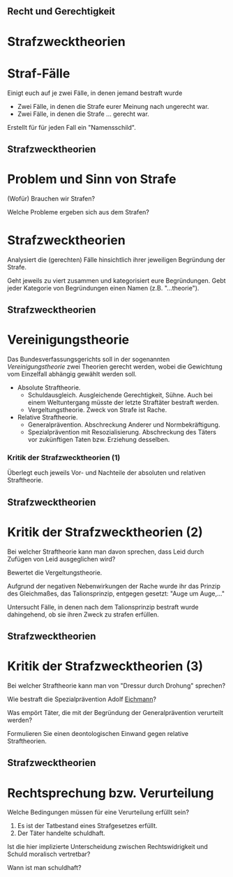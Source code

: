 ## Recht und Gerechtigkeit
# Strafzwecktheorien



# Straf-Fälle

Einigt euch auf je zwei Fälle, in denen jemand bestraft wurde <!-- .element: class="frage" -->
* Zwei Fälle, in denen die Strafe eurer Meinung nach ungerecht war.
* Zwei Fälle, in denen die Strafe ... gerecht war.

Erstellt für für jeden Fall ein "Namensschild". <!-- .element: class="frage" -->


## Strafzwecktheorien
# Problem und Sinn von Strafe

(Wofür) Brauchen wir Strafen? <!-- .element: class="frage" -->

Welche Probleme ergeben sich aus dem Strafen? <!-- .element: class="fragment frage" -->



# Strafzwecktheorien

Analysiert die (gerechten) Fälle hinsichtlich ihrer jeweiligen Begründung der Strafe. <!-- .element: class="frage" -->

Geht jeweils zu viert zusammen und kategorisiert eure Begründungen. Gebt jeder Kategorie von Begründungen einen Namen (z.B. "...theorie"). <!-- .element: class="fragment frage" -->


## Strafzwecktheorien
# Vereinigungstheorie

Das Bundesverfassungsgerichts soll in der sogenannten *Vereinigungstheorie* zwei Theorien gerecht werden, wobei die Gewichtung vom Einzelfall abhängig gewählt werden soll.
* Absolute Straftheorie.
  + Schuldausgleich. Ausgleichende Gerechtigkeit, Sühne. Auch bei einem Weltuntergang müsste der letzte Straftäter bestraft werden.
  + Vergeltungstheorie. Zweck von Strafe ist Rache.
* Relative Straftheorie.
  + Generalprävention. Abschreckung Anderer und Normbekräftigung.
  + Spezialprävention mit Resozialisierung. Abschreckung des Täters vor zukünftigen Taten bzw. Erziehung desselben.

### Kritik der Strafzwecktheorien (1) <!-- .element: class="fragment " -->

Überlegt euch jeweils Vor- und Nachteile der absoluten und relativen Straftheorie. <!-- .element: class="fragment frage" -->


## Strafzwecktheorien
# Kritik der Strafzwecktheorien (2)

Bei welcher Straftheorie kann man davon sprechen, dass Leid durch Zufügen von Leid ausgeglichen wird? <!-- .element: class="frage" -->

Bewertet die Vergeltungstheorie. <!-- .element: class="fragment frage" -->

Aufgrund der negativen Nebenwirkungen der Rache wurde ihr das Prinzip des Gleichmaßes, das Talionsprinzip, entgegen gesetzt: "Auge um Auge,..." <!-- .element: class="fragment " -->

Untersucht Fälle, in denen nach dem Talionsprinzip bestraft wurde dahingehend, ob sie ihren Zweck zu strafen erfüllen. <!-- .element: class="fragment frage" -->


## Strafzwecktheorien
# Kritik der Strafzwecktheorien (3)

Bei welcher Straftheorie kann man von "Dressur durch Drohung" sprechen? <!-- .element: class="frage" -->

Wie bestraft die Spezialprävention Adolf <!-- .element: class="fragment frage" data-fragment-index="0" --> [Eichmann](https://de.wikipedia.org/wiki/Eichmann-Prozess)?

Was empört Täter, die mit der Begründung der Generalprävention verurteilt werden? <!-- .element: class="frage fragment" data-fragment-index="1" -->

Formulieren Sie einen deontologischen Einwand gegen relative Straftheorien. <!-- .element: class="fragment frage" data-fragment-index="1" -->



## Strafzwecktheorien
# Rechtsprechung bzw. Verurteilung

Welche Bedingungen müssen für eine Verurteilung erfüllt sein? <!-- .element: class="frage" -->

1. Es ist der Tatbestand eines Strafgesetzes erfüllt. <!-- .element: class="fragment " -->
2. Der Täter handelte schuldhaft. <!-- .element: class="fragment " -->

Ist die hier implizierte Unterscheidung zwischen Rechtswidrigkeit und Schuld moralisch vertretbar? <!-- .element: class="fragment frage" -->

Wann ist man schuldhaft? <!-- .element: class="fragment frage" -->
